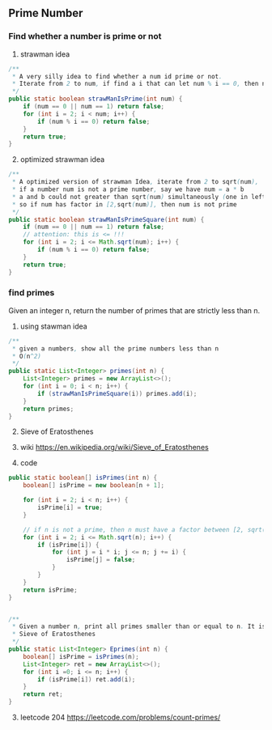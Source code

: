 ## Prime Number
### Find whether a number is prime or not
1. strawman idea
```java
/**
 * A very silly idea to find whether a num id prime or not.
 * Iterate from 2 to num, if find a i that can let num % i == 0, then num is not a prime number.
 */
public static boolean strawManIsPrime(int num) {
	if (num == 0 || num == 1) return false;
	for (int i = 2; i < num; i++) {
		if (num % i == 0) return false;
	}
	return true;
}
```
2. optimized strawman idea
```java
/**
 * A optimized version of strawman Idea, iterate from 2 to sqrt(num),
 * if a number num is not a prime number, say we have num = a * b
 * a and b could not greater than sqrt(num) simultaneously (one in left side of sqrt(num), one in right side of sqrt(num)
 * so if num has factor in [2,sqrt(num)], then num is not prime
 */
public static boolean strawManIsPrimeSquare(int num) {
	if (num == 0 || num == 1) return false;
	// attention: this is <= !!!
	for (int i = 2; i <= Math.sqrt(num); i++) {
		if (num % i == 0) return false;
	}
	return true;
}
```

### find primes
Given an integer n, return the number of primes that are strictly less than n.
1. using stawman idea
```java
/**
 * given a numbers, show all the prime numbers less than n
 * O(n^2)
 */
public static List<Integer> primes(int n) {
	List<Integer> primes = new ArrayList<>();
	for (int i = 0; i < n; i++) {
		if (strawManIsPrimeSquare(i)) primes.add(i);
	}
	return primes;
}
```

2. Sieve of Eratosthenes

1. wiki
https://en.wikipedia.org/wiki/Sieve_of_Eratosthenes

2. code
```java
public static boolean[] isPrimes(int n) {
	boolean[] isPrime = new boolean[n + 1];

	for (int i = 2; i < n; i++) {
		isPrime[i] = true;
	}

	// if n is not a prime, then n must have a factor between [2, sqrt(n)]
	for (int i = 2; i <= Math.sqrt(n); i++) {
		if (isPrime[i]) {
			for (int j = i * i; j <= n; j += i) {
				isPrime[j] = false;
			}
		}
	}
	return isPrime;
}


/**
 * Given a number n, print all primes smaller than or equal to n. It is also given that n is a small number.
 * Sieve of Eratosthenes
 */
public static List<Integer> Eprimes(int n) {
	boolean[] isPrime = isPrimes(n);
	List<Integer> ret = new ArrayList<>();
	for (int i =0; i <= n; i++) {
		if (isPrime[i]) ret.add(i);
	}
	return ret;
}
```

3. leetcode 204
https://leetcode.com/problems/count-primes/
